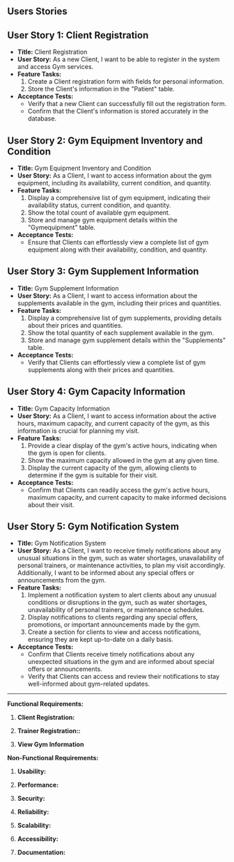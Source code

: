 ## Users Stories

## User Story 1: Client Registration

- **Title:** Client Registration
- **User Story:** As a new Client, I want to be able to register in the system and access Gym services.
- **Feature Tasks:**
  1. Create a Client registration form with fields for personal information.
  2. Store the Client's information in the "Patient" table.
- **Acceptance Tests:**
  - Verify that a new Client can successfully fill out the registration form.
  - Confirm that the Client's information is stored accurately in the database.
    

## User Story 2: Gym Equipment Inventory and Condition

- **Title:** Gym Equipment Inventory and Condition
- **User Story:** As a Client, I want to access information about the gym equipment, including its availability, current condition, and quantity.
- **Feature Tasks:**
  1. Display a comprehensive list of gym equipment, indicating their availability status, current condition, and quantity.
  2. Show the total count of available gym equipment.
  3. Store and manage gym equipment details within the "Gymequipment" table.
- **Acceptance Tests:**
  - Ensure that Clients can effortlessly view a complete list of gym equipment along with their availability, condition, and quantity.
    


## User Story 3: Gym Supplement Information

- **Title:** Gym Supplement Information
- **User Story:** As a Client, I want to access information about the supplements available in the gym, including their prices and quantities.
- **Feature Tasks:**
  1. Display a comprehensive list of gym supplements, providing details about their prices and quantities.
  2. Show the total quantity of each supplement available in the gym.
  3. Store and manage gym supplement details within the "Supplements" table.
- **Acceptance Tests:**
  - Verify that Clients can effortlessly view a complete list of gym supplements along with their prices and quantities.
 

## User Story 4: Gym Capacity Information

- **Title:** Gym Capacity Information
- **User Story:** As a Client, I want to access information about the active hours, maximum capacity, and current capacity of the gym, as this information is crucial for planning my visit.
- **Feature Tasks:**
  1. Provide a clear display of the gym's active hours, indicating when the gym is open for clients.
  2. Show the maximum capacity allowed in the gym at any given time.
  3. Display the current capacity of the gym, allowing clients to determine if the gym is suitable for their visit.
- **Acceptance Tests:**
  - Confirm that Clients can readily access the gym's active hours, maximum capacity, and current capacity to make informed decisions about their visit.


## User Story 5: Gym Notification System

- **Title:** Gym Notification System
- **User Story:** As a Client, I want to receive timely notifications about any unusual situations in the gym, such as water shortages, unavailability of personal trainers, or maintenance activities, to plan my visit accordingly. Additionally, I want to be informed about any special offers or announcements from the gym.
- **Feature Tasks:**
  1. Implement a notification system to alert clients about any unusual conditions or disruptions in the gym, such as water shortages, unavailability of personal trainers, or maintenance schedules.
  2. Display notifications to clients regarding any special offers, promotions, or important announcements made by the gym.
  3. Create a section for clients to view and access notifications, ensuring they are kept up-to-date on a daily basis.
- **Acceptance Tests:**
  - Confirm that Clients receive timely notifications about any unexpected situations in the gym and are informed about special offers or announcements.
  - Verify that Clients can access and review their notifications to stay well-informed about gym-related updates.

---

**Functional Requirements:**

1. **Client Registration:**

2. **Trainer Registration::**

3. **View Gym Information**


   
**Non-Functional Requirements:**

1. **Usability:**

2. **Performance:**
  
3. **Security:**

4. **Reliability:**
   
5. **Scalability:**
   
6. **Accessibility:**
  
7. **Documentation:**

